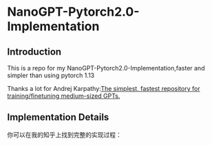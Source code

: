 # NanoGPT-Pytorch2.0-Implementation
## Introduction
This is a repo for my NanoGPT-Pytorch2.0-Implementation,faster and simpler than using pytorch 1.13

Thanks a lot for Andrej Karpathy:[The simplest, fastest repository for training/finetuning medium-sized GPTs.](https://github.com/karpathy/nanoGPT)

## Implementation Details
你可以在我的知乎上找到完整的实现过程：
